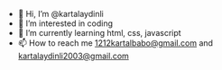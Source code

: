 - 👋 Hi, I’m @kartalaydinli
- 👀 I’m interested in coding
- 🌱 I’m currently learning html, css, javascript
- 📫 How to reach me 1212kartalbabo@gmail.com and kartalaydinli2003@gmail.com

<!---
kartalaydinli/kartalaydinli is a ✨ special ✨ repository because its `README.md` (this file) appears on your GitHub profile.
You can click the Preview link to take a look at your changes.
--->
